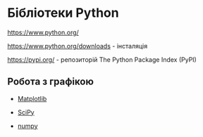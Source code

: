 # Бібліотеки Python

https://www.python.org/

https://www.python.org/downloads - інсталяція

https://pypi.org/ - репозиторій  The Python Package Index (PyPI) 

## Робота з графікою

- [Matplotlib](matplotlib.md)



- [SciPy](scipy.md)
- [numpy](numpy.md)
